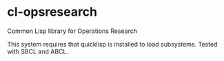 # cl-opsresearch
Common Lisp library for Operations Research

This system requires that quicklisp is installed to load subsystems.
Tested with SBCL and ABCL.
